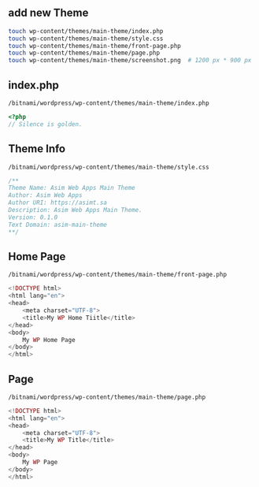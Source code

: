 ## add new Theme
```bash
touch wp-content/themes/main-theme/index.php
touch wp-content/themes/main-theme/style.css
touch wp-content/themes/main-theme/front-page.php
touch wp-content/themes/main-theme/page.php
touch wp-content/themes/main-theme/screenshot.png  # 1200 px * 900 px
```


## index.php
`/bitnami/wordpress/wp-content/themes/main-theme/index.php`
```php
<?php
// Silence is golden.
```


## Theme Info
`/bitnami/wordpress/wp-content/themes/main-theme/style.css`
```css
/**
Theme Name: Asim Web Apps Main Theme
Author: Asim Web Apps
Author URI: https://asimt.sa
Description: Asim Web Apps Main Theme.
Version: 0.1.0
Text Domain: asim-main-theme
**/
```


## Home Page
`/bitnami/wordpress/wp-content/themes/main-theme/front-page.php`
```php
<!DOCTYPE html>
<html lang="en">
<head>
	<meta charset="UTF-8">
	<title>My WP Home Tiitle</title>
</head>
<body>
    My WP Home Page
</body>
</html>
```


## Page
`/bitnami/wordpress/wp-content/themes/main-theme/page.php`
```php
<!DOCTYPE html>
<html lang="en">
<head>
	<meta charset="UTF-8">
	<title>My WP Title</title>
</head>
<body>
    My WP Page
</body>
</html>
```
